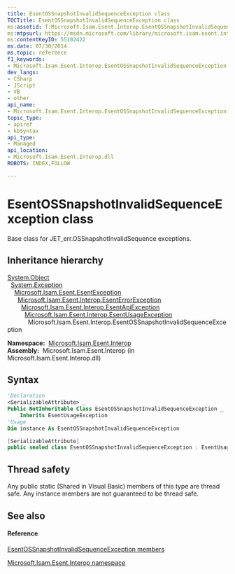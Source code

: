 ```yaml
---
title: EsentOSSnapshotInvalidSequenceException class
TOCTitle: EsentOSSnapshotInvalidSequenceException class
ms:assetid: T:Microsoft.Isam.Esent.Interop.EsentOSSnapshotInvalidSequenceException
ms:mtpsurl: https://msdn.microsoft.com/library/microsoft.isam.esent.interop.esentossnapshotinvalidsequenceexception(v=EXCHG.10)
ms:contentKeyID: 55102422
ms.date: 07/30/2014
ms.topic: reference
f1_keywords:
- Microsoft.Isam.Esent.Interop.EsentOSSnapshotInvalidSequenceException
dev_langs:
- CSharp
- JScript
- VB
- other
api_name: 
- Microsoft.Isam.Esent.Interop.EsentOSSnapshotInvalidSequenceException
topic_type: 
- apiref
- kbSyntax
api_type: 
- Managed
api_location: 
- Microsoft.Isam.Esent.Interop.dll
ROBOTS: INDEX,FOLLOW

---
```


# EsentOSSnapshotInvalidSequenceException class

Base class for JET_err.OSSnapshotInvalidSequence exceptions.

## Inheritance hierarchy

[System.Object](https://docs.microsoft.com/dotnet/api/system.object?redirectedfrom=MSDN)  
  [System.Exception](https://docs.microsoft.com/dotnet/api/system.exception?redirectedfrom=MSDN)  
    [Microsoft.Isam.Esent.EsentException](dn292088\(v=exchg.10\).md)  
      [Microsoft.Isam.Esent.Interop.EsentErrorException](dn274314\(v=exchg.10\).md)  
        [Microsoft.Isam.Esent.Interop.EsentApiException](dn334231\(v=exchg.10\).md)  
          [Microsoft.Isam.Esent.Interop.EsentUsageException](dn350849\(v=exchg.10\).md)  
            Microsoft.Isam.Esent.Interop.EsentOSSnapshotInvalidSequenceException  

**Namespace:**  [Microsoft.Isam.Esent.Interop](hh596136\(v=exchg.10\).md)  
**Assembly:**  Microsoft.Isam.Esent.Interop (in Microsoft.Isam.Esent.Interop.dll)

## Syntax

``` vb
'Declaration
<SerializableAttribute> _
Public NotInheritable Class EsentOSSnapshotInvalidSequenceException _
    Inherits EsentUsageException
'Usage
Dim instance As EsentOSSnapshotInvalidSequenceException
```

``` csharp
[SerializableAttribute]
public sealed class EsentOSSnapshotInvalidSequenceException : EsentUsageException
```

## Thread safety

Any public static (Shared in Visual Basic) members of this type are thread safe. Any instance members are not guaranteed to be thread safe.

## See also

#### Reference

[EsentOSSnapshotInvalidSequenceException members](dn319691\(v=exchg.10\).md)

[Microsoft.Isam.Esent.Interop namespace](hh596136\(v=exchg.10\).md)

